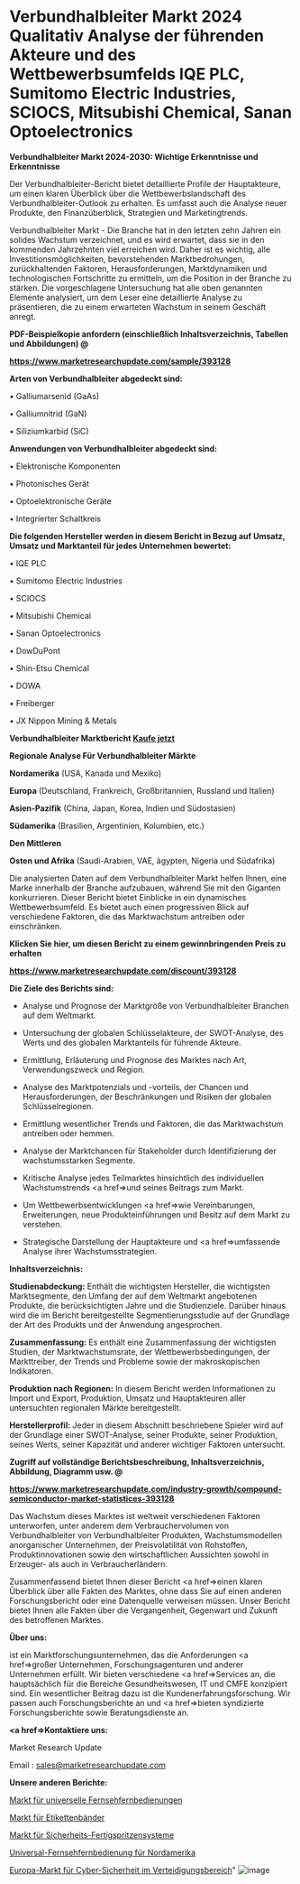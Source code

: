 # Verbundhalbleiter Markt 2024 Qualitativ Analyse der führenden Akteure und des Wettbewerbsumfelds IQE PLC, Sumitomo Electric Industries, SCIOCS, Mitsubishi Chemical, Sanan Optoelectronics

<strong>Verbundhalbleiter Markt 2024-2030: Wichtige Erkenntnisse und Erkenntnisse</strong>

Der Verbundhalbleiter-Bericht bietet detaillierte Profile der Hauptakteure, um einen klaren Überblick über die Wettbewerbslandschaft des Verbundhalbleiter-Outlook zu erhalten. Es umfasst auch die Analyse neuer Produkte, den Finanzüberblick, Strategien und Marketingtrends.

Verbundhalbleiter Markt - Die Branche hat in den letzten zehn Jahren ein solides Wachstum verzeichnet, und es wird erwartet, dass sie in den kommenden Jahrzehnten viel erreichen wird. Daher ist es wichtig, alle Investitionsmöglichkeiten, bevorstehenden Marktbedrohungen, zurückhaltenden Faktoren, Herausforderungen, Marktdynamiken und technologischen Fortschritte zu ermitteln, um die Position in der Branche zu stärken. Die vorgeschlagene Untersuchung hat alle oben genannten Elemente analysiert, um dem Leser eine detaillierte Analyse zu präsentieren, die zu einem erwarteten Wachstum in seinem Geschäft anregt.



<strong><b>PDF-Beispielkopie anfordern (einschließlich Inhaltsverzeichnis, Tabellen und Abbildungen) @ </b></strong>

<strong><a href=https://www.marketresearchupdate.com/sample/393128>

<strong>https://www.marketresearchupdate.com/sample/393128</u></a></strong></strong>



<strong>Arten von Verbundhalbleiter abgedeckt sind:</strong>

• Galliumarsenid (GaAs)

• Galliumnitrid (GaN)

• Siliziumkarbid (SiC)



<strong>Anwendungen von Verbundhalbleiter abgedeckt sind:</strong>

• Elektronische Komponenten

• Photonisches Gerät

• Optoelektronische Geräte

• Integrierter Schaltkreis



<strong>Die folgenden Hersteller werden in diesem Bericht in Bezug auf Umsatz, Umsatz und Marktanteil für jedes Unternehmen bewertet:</strong>

• IQE PLC

• Sumitomo Electric Industries

• SCIOCS

• Mitsubishi Chemical

• Sanan Optoelectronics

• DowDuPont

• Shin-Etsu Chemical

• DOWA

• Freiberger

• JX Nippon Mining & Metals



<strong>Verbundhalbleiter Marktbericht <a href=https://www.marketresearchupdate.com/buynow/393128>Kaufe jetzt</a></strong>



<strong>Regionale Analyse Für Verbundhalbleiter Märkte</strong>



<strong>Nordamerika</strong> (USA, Kanada und Mexiko)



<strong>Europa</strong> (Deutschland, Frankreich, Großbritannien, Russland und Italien)



<strong>Asien-Pazifik</strong> (China, Japan, Korea, Indien und Südostasien)



<strong>Südamerika</strong> (Brasilien, Argentinien, Kolumbien, etc.)



<strong>Den Mittleren</strong> 

<strong>Osten und Afrika</strong> (Saudi-Arabien, VAE, ägypten, Nigeria und Südafrika)

Die analysierten Daten auf dem Verbundhalbleiter Markt helfen Ihnen, eine Marke innerhalb der Branche aufzubauen, während Sie mit den Giganten konkurrieren. Dieser Bericht bietet Einblicke in ein dynamisches Wettbewerbsumfeld. Es bietet auch einen progressiven Blick auf verschiedene Faktoren, die das Marktwachstum antreiben oder einschränken.



<strong>Klicken Sie hier, um diesen Bericht zu einem gewinnbringenden Preis zu erhalten
</strong>

<strong><a href=https://www.marketresearchupdate.com/discount/393128>https://www.marketresearchupdate.com/discount/393128</b></u></strong></a>



<strong>Die Ziele des Berichts sind:</strong>

- Analyse und Prognose der Marktgröße von Verbundhalbleiter Branchen auf dem Weltmarkt.

- Untersuchung der globalen Schlüsselakteure, der SWOT-Analyse, des Werts und des globalen Marktanteils für führende Akteure.

- Ermittlung, Erläuterung und Prognose des Marktes nach Art, Verwendungszweck und Region.

- Analyse des Marktpotenzials und -vorteils, der Chancen und Herausforderungen, der Beschränkungen und Risiken der globalen Schlüsselregionen.

- Ermittlung wesentlicher Trends und Faktoren, die das Marktwachstum antreiben oder hemmen.

- Analyse der Marktchancen für Stakeholder durch Identifizierung der wachstumsstarken Segmente.

- Kritische Analyse jedes Teilmarktes hinsichtlich des individuellen Wachstumstrends <a href=>und</a> seines Beitrags zum Markt.

- Um Wettbewerbsentwicklungen <a href=>wie</a> Vereinbarungen, Erweiterungen, neue Produkteinführungen und Besitz auf dem Markt zu verstehen.

- Strategische Darstellung der Hauptakteure und <a href=>umfas</a>sende Analyse ihrer Wachstumsstrategien.



<strong>Inhaltsverzeichnis:</strong>



<strong>Studienabdeckung:</strong> Enthält die wichtigsten Hersteller, die wichtigsten Marktsegmente, den Umfang der auf dem Weltmarkt angebotenen Produkte, die berücksichtigten Jahre und die Studienziele. Darüber hinaus wird die im Bericht bereitgestellte Segmentierungsstudie auf der Grundlage der Art des Produkts und der Anwendung angesprochen.



<strong>Zusammenfassung:</strong> Es enthält eine Zusammenfassung der wichtigsten Studien, der Marktwachstumsrate, der Wettbewerbsbedingungen, der Markttreiber, der Trends und Probleme sowie der makroskopischen Indikatoren.



<strong>Produktion nach Regionen:</strong> In diesem Bericht werden Informationen zu Import und Export, Produktion, Umsatz und Hauptakteuren aller untersuchten regionalen Märkte bereitgestellt.



<strong>Herstellerprofil:</strong> Jeder in diesem Abschnitt beschriebene Spieler wird auf der Grundlage einer SWOT-Analyse, seiner Produkte, seiner Produktion, seines Werts, seiner Kapazität und anderer wichtiger Faktoren untersucht.



<strong><b>Zugriff auf vollständige Berichtsbeschreibung, Inhaltsverzeichnis, Abbildung, Diagramm usw. @ </b></strong>

<strong><a href=https://www.marketresearchupdate.com/industry-growth/compound-semiconductor-market-statistices-393128>https://www.marketresearchupdate.com/industry-growth/compound-semiconductor-market-statistices-393128</a></strong>

Das Wachstum dieses Marktes ist weltweit verschiedenen Faktoren unterworfen, unter anderem dem Verbrauchervolumen von Verbundhalbleiter von Verbundhalbleiter Produkten, Wachstumsmodellen anorganischer Unternehmen, der Preisvolatilität von Rohstoffen, Produktinnovationen sowie den wirtschaftlichen Aussichten sowohl in Erzeuger- als auch in Verbraucherländern.

Zusammenfassend bietet Ihnen dieser Bericht <a href=>einen</a> klaren Überblick über alle Fakten des Marktes, ohne dass Sie auf einen anderen Forschungsbericht oder eine Datenquelle verweisen müssen. Unser Bericht bietet Ihnen alle Fakten über die Vergangenheit, Gegenwart und Zukunft des betroffenen Marktes.



<strong>Über uns:</strong>

 ist ein Marktforschungsunternehmen, das die Anforderungen <a href=>großer</a> Unternehmen, Forschungsagenturen und anderer Unternehmen erfüllt. Wir bieten verschiedene <a href=>Services</a> an, die hauptsächlich für die Bereiche Gesundheitswesen, IT und CMFE konzipiert sind. Ein wesentlicher Beitrag dazu ist die Kundenerfahrungsforschung. Wir passen auch Forschungsberichte an und <a href=>bieten</a> syndizierte Forschungsberichte sowie Beratungsdienste an.



<strong><a href=>Kontaktiere uns:</a></strong>

Market Research Update

Email : sales@marketresearchupdate.com



<strong>Unsere anderen Berichte:</strong>

<a href=https://www.linkedin.com/pulse/universal-television-remote-control-market-strategic>Markt für universelle Fernsehfernbedienungen</a>

<a href=https://www.linkedin.com/pulse/label-tapes-market-sizing-up-anticipating-trends>Markt für Etikettenbänder</a>

<a href=https://www.linkedin.com/pulse/safety-prefilled-syringe-system-market>Markt für Sicherheits-Fertigspritzensysteme</a>

<a href=https://www.linkedin.com/pulse/north-america-universal-television-remote-control>Universal-Fernsehfernbedienung für Nordamerika</a>

<a href=https://www.linkedin.com/pulse/europe-defence-cyber-security-market-btolf/>Europa-Markt für Cyber-Sicherheit im Verteidigungsbereich</a>"
![image](https://github.com/Gayatrikarjule/Market-Analysis-360/assets/97346546/73eeeb21-8c49-426e-9161-b1176098dc11)

